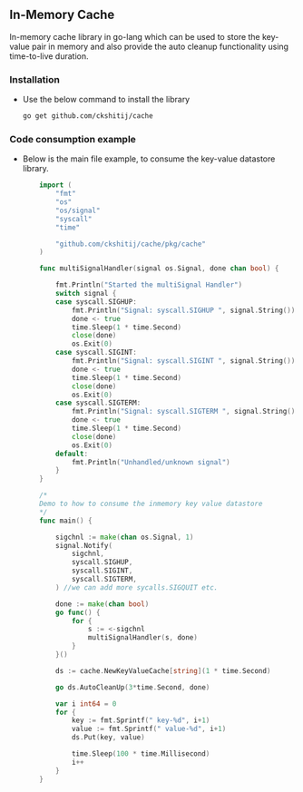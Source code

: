## In-Memory Cache

In-memory cache library in go-lang which can be used to store the key-value pair in memory and also provide the auto cleanup functionality using time-to-live duration.

### Installation

- Use the below command to install the library
    ```sh
    go get github.com/ckshitij/cache
    ```

### Code consumption example

- Below is the main file example, to consume the key-value datastore library.

    ```go
        import (
            "fmt"
            "os"
            "os/signal"
            "syscall"
            "time"

            "github.com/ckshitij/cache/pkg/cache"
        )

        func multiSignalHandler(signal os.Signal, done chan bool) {

            fmt.Println("Started the multiSignal Handler")
            switch signal {
            case syscall.SIGHUP:
                fmt.Println("Signal: syscall.SIGHUP ", signal.String())
                done <- true
                time.Sleep(1 * time.Second)
                close(done)
                os.Exit(0)
            case syscall.SIGINT:
                fmt.Println("Signal: syscall.SIGINT ", signal.String())
                done <- true
                time.Sleep(1 * time.Second)
                close(done)
                os.Exit(0)
            case syscall.SIGTERM:
                fmt.Println("Signal: syscall.SIGTERM ", signal.String())
                done <- true
                time.Sleep(1 * time.Second)
                close(done)
                os.Exit(0)
            default:
                fmt.Println("Unhandled/unknown signal")
            }
        }

        /*
        Demo to how to consume the inmemory key value datastore
        */
        func main() {

            sigchnl := make(chan os.Signal, 1)
            signal.Notify(
                sigchnl,
                syscall.SIGHUP,
                syscall.SIGINT,
                syscall.SIGTERM,
            ) //we can add more sycalls.SIGQUIT etc.

            done := make(chan bool)
            go func() {
                for {
                    s := <-sigchnl
                    multiSignalHandler(s, done)
                }
            }()

            ds := cache.NewKeyValueCache[string](1 * time.Second)

            go ds.AutoCleanUp(3*time.Second, done)

            var i int64 = 0
            for {
                key := fmt.Sprintf(" key-%d", i+1)
                value := fmt.Sprintf(" value-%d", i+1)
                ds.Put(key, value)

                time.Sleep(100 * time.Millisecond)
                i++
            }
        }
    ```
